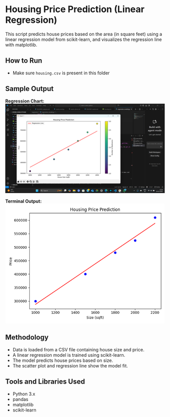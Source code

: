 # Housing Price Prediction (Linear Regression)

This script predicts house prices based on the area (in square feet) using a linear regression model from scikit-learn, and visualizes the regression line with matplotlib.

## How to Run


- Make sure `housing.csv` is present in this folder

## Sample Output

**Regression Chart:**  
![Regression Chart](../screenshots/regression_chart.png)

**Terminal Output:**  
![Terminal Output](../regression/housing_regression.png)

## Methodology

- Data is loaded from a CSV file containing house size and price.
- A linear regression model is trained using scikit-learn.
- The model predicts house prices based on size.
- The scatter plot and regression line show the model fit.

## Tools and Libraries Used

- Python 3.x
- pandas
- matplotlib
- scikit-learn
